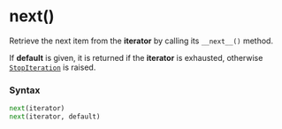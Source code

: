 # next()

Retrieve the next item from the **iterator** by calling its `__next__()` method.

If **default** is given, it is returned if the **iterator** is exhausted, otherwise [`StopIteration`](/exceptions/StopIteration.md) is raised.

### Syntax

```python
next(iterator)
next(iterator, default)
```